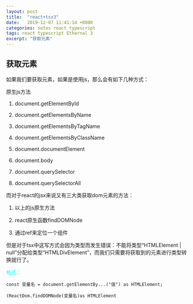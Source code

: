```yaml
---
layout: post
title:  "react+tsx3"
date:   2019-12-07 11:41:14 +0800
categories: notes react typescript
tags: react typescript Ethernal 3
excerpt: "获取元素"
---
```


## 获取元素

如果我们要获取元素，如果是使用js，那么会有如下几种方式：

原生js方法

1. document.getElementById

2. document.getElementsByName

3. document.getElementsByTagName

4. document.getElementsByClassName

5. document.documentElement

6. document.body

7. document.querySelector

8. document.querySelectorAll

而对于react的jsx来说又有三大类获取dom元素的方法：

1. 以上的js原生方法

2. react原生函数findDOMNode

3. 通过ref来定位一个组件

但是对于tsx中这写方式会因为类型而发生错误：不能将类型“HTMLElement | null”分配给类型“HTMLDivElement”，而我们只需要将获取到的元素进行类型转换就行了。

<font color="aqua">格式：</font>

`const 变量名 = document.getElementBy...("值") as HTMLElement;`

`(ReactDom.findDOMNode(变量名)as HTMLElement`

